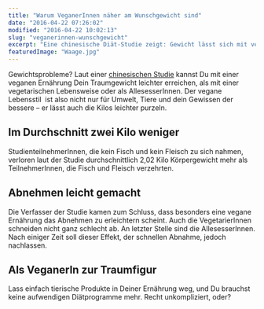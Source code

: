 ```yaml
---
title: "Warum VeganerInnen näher am Wunschgewicht sind"
date: "2016-04-22 07:26:02"
modified: "2016-04-22 10:02:13"
slug: "veganerinnen-wunschgewicht"
excerpt: "Eine chinesische Diät-Studie zeigt: Gewicht lässt sich mit veganer Ernährung viel leichter reduzieren als mit einer nicht-veganen Ernährungsweise. "
featuredImage: "Waage.jpg"
---
```


Gewichtsprobleme? Laut einer [chinesischen Studie](http://link.springer.com/article/10.1007%2Fs11606-015-3390-7) kannst Du mit einer veganen Ernährung Dein Traumgewicht leichter erreichen, als mit einer vegetarischen Lebensweise oder als AllesesserInnen. Der vegane Lebensstil  ist also nicht nur für Umwelt, Tiere und dein Gewissen der bessere – er lässt auch die Kilos leichter purzeln.

## Im Durchschnitt zwei Kilo weniger

StudienteilnehmerInnen, die kein Fisch und kein Fleisch zu sich nahmen, verloren laut der Studie durchschnittlich 2,02 Kilo Körpergewicht mehr als TeilnehmerInnen, die Fisch und Fleisch verzehrten.

## Abnehmen leicht gemacht

Die Verfasser der Studie kamen zum Schluss, dass besonders eine vegane Ernährung das Abnehmen zu erleichtern scheint. Auch die VegetarierInnen schneiden nicht ganz schlecht ab. An letzter Stelle sind die AllesesserInnen. Nach einiger Zeit soll dieser Effekt, der schnellen Abnahme, jedoch nachlassen.

## Als VeganerIn zur Traumfigur

Lass einfach tierische Produkte in Deiner Ernährung weg, und Du brauchst keine aufwendigen Diätprogramme mehr. Recht unkompliziert, oder?